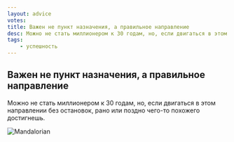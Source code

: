 ```yaml
---
layout: advice
votes:
title: Важен не пункт назначения, а правильное направление
desc: Можно не стать миллионером к 30 годам, но, если двигаться в этом направлении без остановок, рано или поздно чего-то похожего достигнешь.
tags:
    - успешность
---
```


## Важен не пункт назначения, а правильное направление

Можно не стать миллионером к 30 годам, но, если двигаться в этом направлении без остановок, рано или поздно чего-то похожего достигнешь.

![Mandalorian](https://i.imgur.com/7NmSO9s.png)
